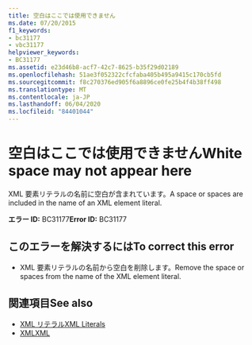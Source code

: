 ```yaml
---
title: 空白はここでは使用できません
ms.date: 07/20/2015
f1_keywords:
- bc31177
- vbc31177
helpviewer_keywords:
- BC31177
ms.assetid: e23d46b8-acf7-42c7-8625-b35f29d02189
ms.openlocfilehash: 51ae3f052322cfcfaba405b495a9415c170cb5fd
ms.sourcegitcommit: f8c270376ed905f6a8896ce0fe25b4f4b38ff498
ms.translationtype: MT
ms.contentlocale: ja-JP
ms.lasthandoff: 06/04/2020
ms.locfileid: "84401044"
---
```

# <a name="white-space-may-not-appear-here"></a><span data-ttu-id="2e62a-102">空白はここでは使用できません</span><span class="sxs-lookup"><span data-stu-id="2e62a-102">White space may not appear here</span></span>
<span data-ttu-id="2e62a-103">XML 要素リテラルの名前に空白が含まれています。</span><span class="sxs-lookup"><span data-stu-id="2e62a-103">A space or spaces are included in the name of an XML element literal.</span></span>  
  
 <span data-ttu-id="2e62a-104">**エラー ID:** BC31177</span><span class="sxs-lookup"><span data-stu-id="2e62a-104">**Error ID:** BC31177</span></span>  
  
## <a name="to-correct-this-error"></a><span data-ttu-id="2e62a-105">このエラーを解決するには</span><span class="sxs-lookup"><span data-stu-id="2e62a-105">To correct this error</span></span>  
  
- <span data-ttu-id="2e62a-106">XML 要素リテラルの名前から空白を削除します。</span><span class="sxs-lookup"><span data-stu-id="2e62a-106">Remove the space or spaces from the name of the XML element literal.</span></span>  
  
## <a name="see-also"></a><span data-ttu-id="2e62a-107">関連項目</span><span class="sxs-lookup"><span data-stu-id="2e62a-107">See also</span></span>

- [<span data-ttu-id="2e62a-108">XML リテラル</span><span class="sxs-lookup"><span data-stu-id="2e62a-108">XML Literals</span></span>](../language-reference/xml-literals/index.md)
- [<span data-ttu-id="2e62a-109">XML</span><span class="sxs-lookup"><span data-stu-id="2e62a-109">XML</span></span>](../programming-guide/language-features/xml/index.md)
